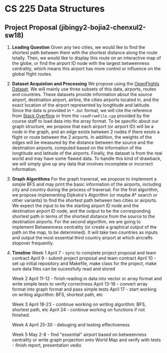 # CS 225 Data Structures
## Project Proposal (jibingy2-bojia2-chenxul2-sw18)

1. **Leading Question**
Given any two cities, we would like to find the shortest path between them with the shortest distance along the route totally. Then, we would like to display this route on an interactive map of the globe, or find the airport ID node with the largest betweenness centrality, which means this airport has more control or influence on the global flight routes.

2. **Dataset Acquistion and Processing**
We propose using the [OpenFlights Dataset](https://openflights.org/data.html). We will mainly use three subsets of this data, airports, routes and countries. These datasets provide information about the source airport, destination airport, airline, the cities airports located in, and the exact location of the airport represented by longtitude and latitude. Since the data is provided in `*.dat` format, we will cite the reference from [Stack Overflow](https://stackoverflow.com/questions/15528468/how-to-read-dat-files-in-c) or from the `readFromFile.cpp` provided by the course staff to load data into the array format. To be specific about our graph structure, we propose that each airport (or airport ID) will be a node in the graph, and an edge exists between 2 nodes if there exists a flight or route between the 2 airports. In addition, the weights of the edges will be measured by the distance between the source and the destination airports, computed based on the information of the longtitude and latitude of the airports. Finally, the dataset is from the real world and may have some flawed data. To handle this kind of drawback, we will simply give up any data that involves incomplete or incorrect information.

3. **Graph Algorithms**
For the graph traversal, we propose to implement a simple BFS and may print the basic information of the airports, including city and country during the process of traversal.
For the first algorithm, we propose implementing Dijikstra's Algorithm (or maybe A* search or other variants) to find the shortest path between two cities or airports. We expect the input to be the starting airport ID node and the destination
airport ID node, and the output to be the corresponding shortest path in terms of the shortest distance from the source to the destination airports.
For the second algorithm, we are going to implement Betweenness centrality (or create a graphical output of the path on the map, to be determined). It will take two countries as inputs and output the most essential third country airport at which aircrafts stopover frequently.

4. **Timeline**
Week 1
April 7 	- sync to complete project proposal and team contract
April 9	 	- submit project proposal and team contract
April 10 	- set up initial repository and Makefile, make class for the project, make sure data files can be sucessfully read and stored

	Week 2
April 11-12 - finish reading in data into vector or array format and write simple tests to verify correctness
April 13-16 - convert array format into graph format and pass simple tests
April 17 	- start working on writing algorithm: BFS, shortest path, etc
 
	Week 3
April 18-23 - continue working on writing algorithm: BFS, shortest path, etc
April 24	- continue working on functions if not finished.

	Week 4
April 25-30 - debuging and testing effectiveness

	Week 5
May 2-8		- find "essential" airport based on betweenness centrality or write graph projection onto World Map and verify with tests
         - finish report, presentation vedio
